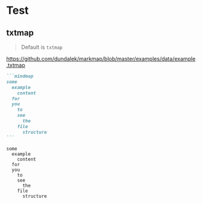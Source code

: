 # Test

## txtmap

> Default is `txtmap`

https://github.com/dundalek/markmap/blob/master/examples/data/example.txtmap

````md
```mindmap
some
  example
    content
  for
  you
    to
    see
      the
    file
      structure
```
````

```mindmap txtmap
some
  example
    content
  for
  you
    to
    see
      the
    file
      structure
```
